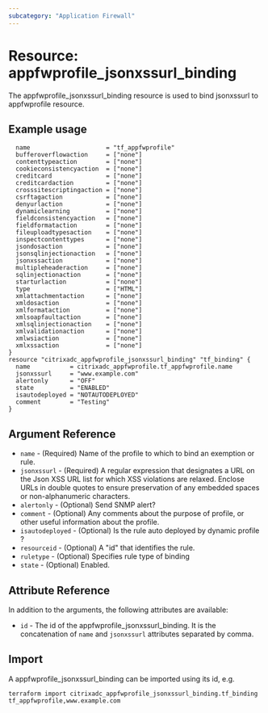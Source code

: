 ```yaml
---
subcategory: "Application Firewall"
---
```


# Resource: appfwprofile_jsonxssurl_binding

The appfwprofile_jsonxssurl_binding resource is used to bind jsonxssurl to appfwprofile resource.


## Example usage

```hclresource "citrixadc_appfwprofile" "tf_appfwprofile" {
  name                     = "tf_appfwprofile"
  bufferoverflowaction     = ["none"]
  contenttypeaction        = ["none"]
  cookieconsistencyaction  = ["none"]
  creditcard               = ["none"]
  creditcardaction         = ["none"]
  crosssitescriptingaction = ["none"]
  csrftagaction            = ["none"]
  denyurlaction            = ["none"]
  dynamiclearning          = ["none"]
  fieldconsistencyaction   = ["none"]
  fieldformataction        = ["none"]
  fileuploadtypesaction    = ["none"]
  inspectcontenttypes      = ["none"]
  jsondosaction            = ["none"]
  jsonsqlinjectionaction   = ["none"]
  jsonxssaction            = ["none"]
  multipleheaderaction     = ["none"]
  sqlinjectionaction       = ["none"]
  starturlaction           = ["none"]
  type                     = ["HTML"]
  xmlattachmentaction      = ["none"]
  xmldosaction             = ["none"]
  xmlformataction          = ["none"]
  xmlsoapfaultaction       = ["none"]
  xmlsqlinjectionaction    = ["none"]
  xmlvalidationaction      = ["none"]
  xmlwsiaction             = ["none"]
  xmlxssaction             = ["none"]
}
resource "citrixadc_appfwprofile_jsonxssurl_binding" "tf_binding" {
  name           = citrixadc_appfwprofile.tf_appfwprofile.name
  jsonxssurl     = "www.example.com"
  alertonly      = "OFF"
  state          = "ENABLED"
  isautodeployed = "NOTAUTODEPLOYED"
  comment        = "Testing"
}
```


## Argument Reference

* `name` - (Required) Name of the profile to which to bind an exemption or rule.
* `jsonxssurl` - (Required) A regular expression that designates a URL on the Json XSS URL list for which XSS violations are relaxed. Enclose URLs in double quotes to ensure preservation of any embedded spaces or non-alphanumeric characters.
* `alertonly` - (Optional) Send SNMP alert?
* `comment` - (Optional) Any comments about the purpose of profile, or other useful information about the profile.
* `isautodeployed` - (Optional) Is the rule auto deployed by dynamic profile ?
* `resourceid` - (Optional) A "id" that identifies the rule.
* `ruletype` - (Optional) Specifies rule type of binding
* `state` - (Optional) Enabled.


## Attribute Reference

In addition to the arguments, the following attributes are available:

* `id` - The id of the appfwprofile_jsonxssurl_binding. It is the concatenation of `name` and `jsonxssurl` attributes separated by comma.


## Import

A appfwprofile_jsonxssurl_binding can be imported using its id, e.g.

```shell
terraform import citrixadc_appfwprofile_jsonxssurl_binding.tf_binding tf_appfwprofile,www.example.com
```
